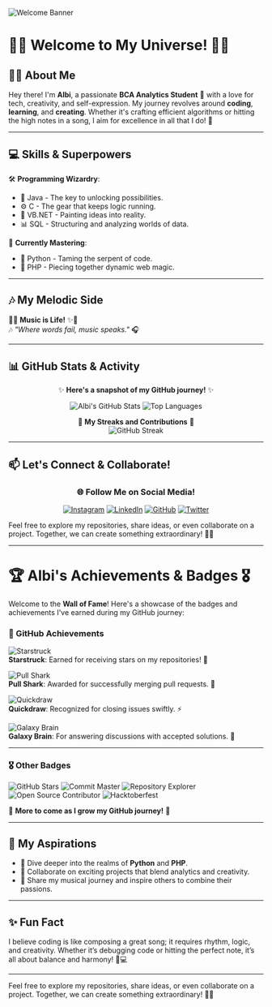 ![Welcome Banner](https://capsule-render.vercel.app/api?type=waving&color=gradient&height=200&section=header&text=Welcome%20to%20My%20GitHub!&fontSize=40&fontAlignY=35&desc=Explore%20my%20projects%20and%20collaborations&descAlignY=60)
# 🌟✨ Welcome to My Universe! 🌌✨

## 👩‍🎓 About Me
Hey there! I'm **Albi**, a passionate **BCA Analytics Student** 🚀 with a love for tech, creativity, and self-expression. My journey revolves around **coding**, **learning**, and **creating**. Whether it's crafting efficient algorithms or hitting the high notes in a song, I aim for excellence in all that I do! 🌟

---

## 💻 Skills & Superpowers
🛠️ **Programming Wizardry**:
- 🔑 Java - The key to unlocking possibilities.
- ⚙️ C - The gear that keeps logic running.
- 🎨 VB.NET - Painting ideas into reality.
- 📊 SQL - Structuring and analyzing worlds of data.

🧠 **Currently Mastering**:
- 🐍 Python - Taming the serpent of code.
- 🧩 PHP - Piecing together dynamic web magic.

---

## 🎶 My Melodic Side
🎵✨ **Music is Life!** ✨🎤  
🎶 *"Where words fail, music speaks."* 🎧  
</div>


---
## 📊 GitHub Stats & Activity
<div align="center">

✨ **Here's a snapshot of my GitHub journey!** ✨

![Albi's GitHub Stats](https://github-readme-stats.vercel.app/api?username=Albi-10git&show_icons=true&theme=radical&hide=stars&count_private=true)
![Top Languages](https://github-readme-stats.vercel.app/api/top-langs/?username=Albi-10git&layout=compact&theme=radical)

🌟 **My Streaks and Contributions** 🌟  
![GitHub Streak](https://github-readme-streak-stats.herokuapp.com/?user=Albi-10git&theme=radical)

</div>

---

## 📫 Let's Connect & Collaborate!
<div align="center">

### 🌐 **Follow Me on Social Media!**

[![Instagram](https://img.shields.io/badge/Instagram-E4405F?style=for-the-badge&logo=instagram&logoColor=white)](https://www.instagram.com/YourInstagramHandle)
[![LinkedIn](https://img.shields.io/badge/LinkedIn-0077B5?style=for-the-badge&logo=linkedin&logoColor=white)](https://www.linkedin.com/in/YourLinkedInHandle)
[![GitHub](https://img.shields.io/badge/GitHub-181717?style=for-the-badge&logo=github&logoColor=white)](https://github.com/Albi-10git)
[![Twitter](https://img.shields.io/badge/Twitter-1DA1F2?style=for-the-badge&logo=twitter&logoColor=white)](https://twitter.com/YourTwitterHandle)

</div>

Feel free to explore my repositories, share ideas, or even collaborate on a project. Together, we can create something extraordinary! 🚀✨

---

# 🏆 Albi's Achievements & Badges 🎖️

Welcome to the **Wall of Fame**! Here's a showcase of the badges and achievements I've earned during my GitHub journey:



### **🌟 GitHub Achievements**

![Starstruck](https://github.githubassets.com/images/modules/profile/achievements/starstruck-default.png)  
**Starstruck**: Earned for receiving stars on my repositories! 🌟

![Pull Shark](https://github.githubassets.com/images/modules/profile/achievements/pull-shark-default.png)  
**Pull Shark**: Awarded for successfully merging pull requests. 🦈

![Quickdraw](https://github.githubassets.com/images/modules/profile/achievements/quickdraw-default.png)  
**Quickdraw**: Recognized for closing issues swiftly. ⚡

![Galaxy Brain](https://github.githubassets.com/images/modules/profile/achievements/galaxy-brain-default.png)  
**Galaxy Brain**: For answering discussions with accepted solutions. 🌌

---

### **🎖️ Other Badges**

![GitHub Stars](https://img.shields.io/badge/⭐_GitHub_Stars-10-yellow?style=for-the-badge)
![Commit Master](https://img.shields.io/badge/Commit_Master-500+_Commits-blue?style=for-the-badge)
![Repository Explorer](https://img.shields.io/badge/Repository_Explorer-20+_Repos-purple?style=for-the-badge)
![Open Source Contributor](https://img.shields.io/badge/Open_Source-Contributor-brightgreen?style=for-the-badge)
![Hacktoberfest](https://img.shields.io/badge/Hacktoberfest-2025-orange?style=for-the-badge)


🌟 **More to come as I grow my GitHub journey!** 🌟
</div>

---



## 🌟 My Aspirations
- 🌱 Dive deeper into the realms of **Python** and **PHP**.
- 🤝 Collaborate on exciting projects that blend analytics and creativity.
- 🎤 Share my musical journey and inspire others to combine their passions.

---

## ✨ Fun Fact
I believe coding is like composing a great song; it requires rhythm, logic, and creativity. Whether it’s debugging code or hitting the perfect note, it’s all about balance and harmony! 🎼💻

---




Feel free to explore my repositories, share ideas, or even collaborate on a project. Together, we can create something extraordinary! 🚀✨
